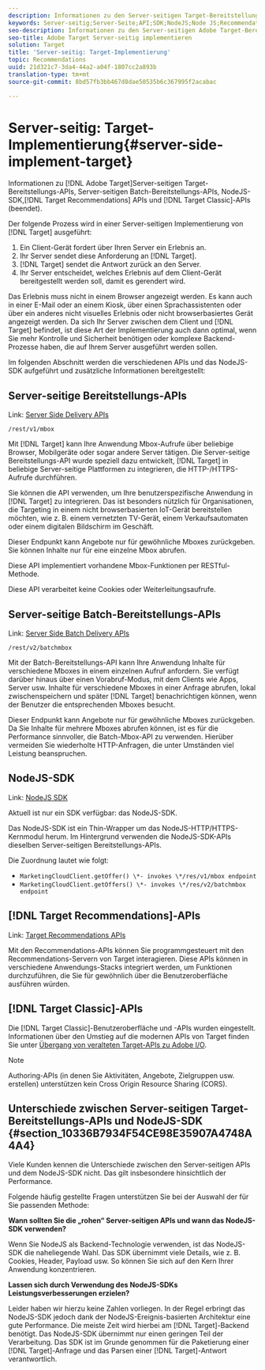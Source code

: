 ```yaml
---
description: Informationen zu den Server-seitigen Target-Bereitstellungs- und Recommendations-APIs sowie zum NodeJS-SDK.
keywords: Server-seitig;Server-Seite;API;SDK;NodeJS;Node JS;Recommendations-API
seo-description: Informationen zu den Server-seitigen Adobe Target-Bereitstellungs- und Recommendations-APIs sowie zum NodeJS-SDK.
seo-title: Adobe Target Server-seitig implementieren
solution: Target
title: 'Server-seitig: Target-Implementierung'
topic: Recommendations
uuid: 21d321c7-3da4-44a2-a04f-1807cc2a893b
translation-type: tm+mt
source-git-commit: 8bd57fb3bb467d8dae50535b6c367995f2acabac

---
```



# Server-seitig: Target-Implementierung{#server-side-implement-target}

Informationen zu [!DNL Adobe Target]Server-seitigen Target-Bereitstellungs-APIs, Server-seitigen Batch-Bereitstellungs-APIs, NodeJS-SDK,[!DNL Target Recommendations] APIs und [!DNL Target Classic]-APIs (beendet).

Der folgende Prozess wird in einer Server-seitigen Implementierung von [!DNL Target] ausgeführt:

1. Ein Client-Gerät fordert über Ihren Server ein Erlebnis an.
1. Ihr Server sendet diese Anforderung an [!DNL Target].
1. [!DNL Target] sendet die Antwort zurück an den Server.
1. Ihr Server entscheidet, welches Erlebnis auf dem Client-Gerät bereitgestellt werden soll, damit es gerendert wird.

Das Erlebnis muss nicht in einem Browser angezeigt werden. Es kann auch in einer E-Mail oder an einem Kiosk, über einen Sprachassistenten oder über ein anderes nicht visuelles Erlebnis oder nicht browserbasiertes Gerät angezeigt werden. Da sich Ihr Server zwischen dem Client und [!DNL Target] befindet, ist diese Art der Implementierung auch dann optimal, wenn Sie mehr Kontrolle und Sicherheit benötigen oder komplexe Backend-Prozesse haben, die auf Ihrem Server ausgeführt werden sollen.

Im folgenden Abschnitt werden die verschiedenen APIs und das NodeJS-SDK aufgeführt und zusätzliche Informationen bereitgestellt:

## Server-seitige Bereitstellungs-APIs

Link: [Server Side Delivery APIs](https://developers.adobetarget.com/api/#server-side-delivery)

`/rest/v1/mbox`

Mit [!DNL Target] kann Ihre Anwendung Mbox-Aufrufe über beliebige Browser, Mobilgeräte oder sogar andere Server tätigen. Die Server-seitige Bereitstellungs-API wurde speziell dazu entwickelt, [!DNL Target] in beliebige Server-seitige Plattformen zu integrieren, die HTTP-/HTTPS-Aufrufe durchführen.

Sie können die API verwenden, um Ihre benutzerspezifische Anwendung in [!DNL Target] zu integrieren. Das ist besonders nützlich für Organisationen, die Targeting in einem nicht browserbasierten IoT-Gerät bereitstellen möchten, wie z. B. einem vernetzten TV-Gerät, einem Verkaufsautomaten oder einem digitalen Bildschirm im Geschäft.

Dieser Endpunkt kann Angebote nur für gewöhnliche Mboxes zurückgeben. Sie können Inhalte nur für eine einzelne Mbox abrufen.

Diese API implementiert vorhandene Mbox-Funktionen per RESTful-Methode.

Diese API verarbeitet keine Cookies oder Weiterleitungsaufrufe.

## Server-seitige Batch-Bereitstellungs-APIs

Link: [Server Side Batch Delivery APIs](https://developers.adobetarget.com/api/#server-side-batch-delivery)

`/rest/v2/batchmbox`

Mit der Batch-Bereitstellungs-API kann Ihre Anwendung Inhalte für verschiedene Mboxes in einem einzelnen Aufruf anfordern. Sie verfügt darüber hinaus über einen Vorabruf-Modus, mit dem Clients wie Apps, Server usw. Inhalte für verschiedene Mboxes in einer Anfrage abrufen, lokal zwischenspeichern und später [!DNL Target] benachrichtigen können, wenn der Benutzer die entsprechenden Mboxes besucht.

Dieser Endpunkt kann Angebote nur für gewöhnliche Mboxes zurückgeben. Da Sie Inhalte für mehrere Mboxes abrufen können, ist es für die Performance sinnvoller, die Batch-Mbox-API zu verwenden. Hierüber vermeiden Sie wiederholte HTTP-Anfragen, die unter Umständen viel Leistung beanspruchen.

## NodeJS-SDK

Link: [NodeJS SDK](https://www.npmjs.com/package/@adobe/target-node-client)

Aktuell ist nur ein SDK verfügbar: das NodeJS-SDK.

Das NodeJS-SDK ist ein Thin-Wrapper um das NodeJS-HTTP/HTTPS-Kernmodul herum. Im Hintergrund verwenden die NodeJS-SDK-APIs dieselben Server-seitigen Bereitstellungs-APIs.

Die Zuordnung lautet wie folgt:

* `MarketingCloudClient.getOffer() \*- invokes \*/res/v1/mbox endpoint`
* `MarketingCloudClient.getOffers() \*- invokes \*/res/v2/batchmbox endpoint`

## [!DNL Target Recommendations]-APIs

Link: [Target Recommendations APIs](https://developers.adobetarget.com/api/recommendations)

Mit den Recommendations-APIs können Sie programmgesteuert mit den Recommendations-Servern von Target interagieren. Diese APIs können in verschiedene Anwendungs-Stacks integriert werden, um Funktionen durchzuführen, die Sie für gewöhnlich über die Benutzeroberfläche ausführen würden.

## [!DNL Target Classic]-APIs

Die [!DNL Target Classic]-Benutzeroberfläche und -APIs wurden eingestellt. Informationen über den Umstieg auf die modernen APIs von Target finden Sie unter [Übergang von veralteten Target-APIs zu Adobe I/O](../../c-implementing-target/c-api-and-sdk-overview/target-api-documentation.md#concept_3A31E26C8FAF49598152ACFE088BD4D2).

>[!NOTE]
>Authoring-APIs (in denen Sie Aktivitäten, Angebote, Zielgruppen usw. erstellen) unterstützen kein Cross Origin Resource Sharing (CORS).

## Unterschiede zwischen Server-seitigen Target-Bereitstellungs-APIs und NodeJS-SDK {#section_10336B7934F54CE98E35907A4748A4A4}

Viele Kunden kennen die Unterschiede zwischen den Server-seitigen APIs und dem NodeJS-SDK nicht. Das gilt insbesondere hinsichtlich der Performance.

Folgende häufig gestellte Fragen unterstützen Sie bei der Auswahl der für Sie passenden Methode:

**Wann sollten Sie die „rohen“ Server-seitigen APIs und wann das NodeJS-SDK verwenden?**

Wenn Sie NodeJS als Backend-Technologie verwenden, ist das NodeJS-SDK die naheliegende Wahl. Das SDK übernimmt viele Details, wie z. B. Cookies, Header, Payload usw. So können Sie sich auf den Kern Ihrer Anwendung konzentrieren.

**Lassen sich durch Verwendung des NodeJS-SDKs Leistungsverbesserungen erzielen?**

Leider haben wir hierzu keine Zahlen vorliegen. In der Regel erbringt das NodeJS-SDK jedoch dank der NodeJS-Ereignis-basierten Architektur eine gute Performance. Die meiste Zeit wird hierbei am [!DNL Target]-Backend benötigt. Das NodeJS-SDK übernimmt nur einen geringen Teil der Verarbeitung. Das SDK ist im Grunde genommen für die Paketierung einer [!DNL Target]-Anfrage und das Parsen einer [!DNL Target]-Antwort verantwortlich.
